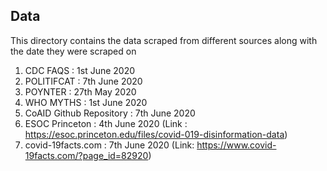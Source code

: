 ## Data

This directory contains the data scraped from different sources along with the date they were scraped on

1. CDC FAQS : 1st June 2020
2. POLITIFCAT : 7th June 2020
3. POYNTER : 27th May 2020
4. WHO MYTHS : 1st June 2020
5. CoAID Github Repository : 7th June 2020
6. ESOC Princeton : 4th June 2020 (Link : https://esoc.princeton.edu/files/covid-019-disinformation-data)
7. covid-19facts.com : 7th June 2020 (Link: https://www.covid-19facts.com/?page_id=82920)
